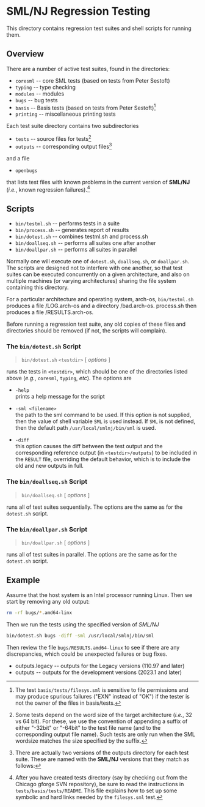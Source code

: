 # SML/NJ Regression Testing

This directory contains regression test suites and shell scripts for
running them.

## Overview

There are a number of active test suites, found in the directories:

* `coresml` -- core SML tests (based on tests from Peter Sestoft)
* `typing` -- type checking
* `modules` -- modules
* `bugs` -- bug tests
* `basis` -- Basis tests (based on tests from Peter Sestoft)[^filesys]
* `printing` -- miscellaneous printing tests

Each test suite directory contains two subdirectories

* `tests` -- source files for tests[^variants]
* `outputs` -- corresponding output files[^output]

and a file

* `openbugs`

that lists test files with known problems in the current version
of **SML/NJ** (*i.e.*, known regression failures).[^setup]

## Scripts

* `bin/testml.sh` -- performs tests in a suite
* `bin/process.sh` -- generates report of results
* `bin/dotest.sh` -- combines testml.sh and process.sh
* `bin/doallseq.sh` -- performs all suites one after another
* `bin/doallpar.sh` -- performs all suites in parallel

Normally one will execute one of `dotest.sh`, `doallseq.sh`, or
`doallpar.sh`.  The scripts are designed not to interfere with one
another, so that test suites can be executed concurrently on a given
architecture, and also on multiple machines (or varying architectures)
sharing the file system containing this directory.

For a particular architecture and operating system, arch-os,
`bin/testml.sh` produces a file <testdir>/LOG.arch-os and
a directory <testdir>/bad.arch-os. process.sh <testdir> then
produces a file <testdir>/RESULTS.arch-os.

Before running a regression test suite, any old copies of these files
and directories should be removed (if not, the scripts will complain).

### The `bin/dotest.sh` Script

> `bin/dotest.sh` `<testdir>` [ *options* ]

runs the tests in `<testdir>`, which should be one of the directories
listed above (*e.g.*, `coresml`, `typing`, *etc*).  The options are

* `-help` <br/>
  prints a help message for the script

* `-sml <filename>` <br/>
  the path to the sml command to be used.  If this option is not
  supplied, then the value of shell variable `SML` is used instead.
  If `SML` is not defined, then the default path `/usr/local/smlnj/bin/sml`
  is used.

* `-diff` <br/>
  this option causes the diff between the test output and
  the corresponding reference output (in `<testdir>/outputs`) to be
  included in the `RESULT` file, overriding the default behavior, which
  is to include the old and new outputs in full.

### The `bin/doallseq.sh` Script

> `bin/doallseq.sh` [ *options* ]

runs all of test suites sequentially.  The options are the same as for
the `dotest.sh` script.

### The `bin/doallpar.sh` Script

> `bin/doallpar.sh` [ *options* ]

runs all of test suites in parallel.  The options are the same as for
the `dotest.sh` script.

## Example

Assume that the host system is an Intel processor running Linux.
Then we start by removing any old output:
``` bash
rm -rf bugs/*.amd64-linx
```
Then we run the tests using the specified version of *SML/NJ*
``` bash
bin/dotest.sh bugs -diff -sml /usr/local/smlnj/bin/sml
```

Then review the file `bugs/RESULTS.amd64-linux` to see if there are
any discrepancies, which could be unexpected failures or bug fixes.

[^filesys]: The test `basis/tests/filesys.sml` is sensitive to file
permissions and may produce spurious failures ("EXN" instead of "OK")
if the tester is not the owner of the files in basis/tests.

[^setup]: After you have created tests directory (say by checking
out from the Chicago gforge SVN repository), be sure to read the
instructions in `tests/basis/tests/README`.  This file explains
how to set up some symbolic and hard links needed by the `filesys.sml`
test.

[^variants]: Some tests depend on the word size of the target
architecture (*i.e.*, 32 vs 64 bit).  For these, we use the convention
of appending a suffix of either "-32bit" or "-64bit" to the test
file name (and to the corresponding output file name).  Such tests
are only run when the SML wordsize matches the size specified by
the suffix.

[^output]: There are actually two versions of the outputs directory
for each test suite. These are named with the **SML/NJ** versions that
they match as follows:
* outputs.legacy -- outputs for the Legacy versions (110.97 and later)
* outputs -- outputs for the development versions (2023.1 and later)

